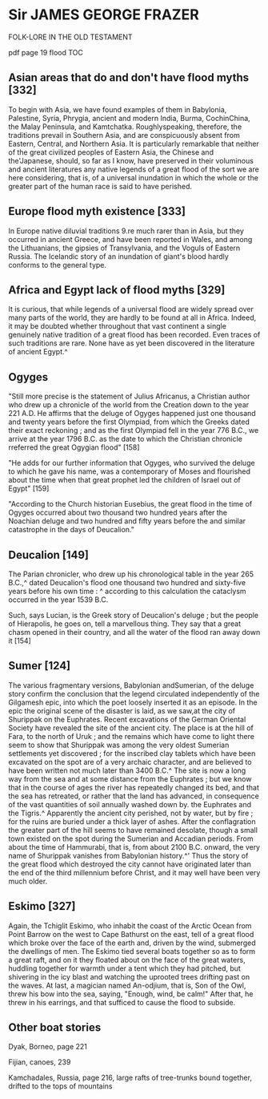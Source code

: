 # Sir JAMES GEORGE FRAZER

FOLK-LORE IN THE OLD TESTAMENT

pdf page 19 flood TOC

## Asian areas that do and don't have flood myths [332]

To begin with Asia, we have found examples of them in Babylonia, Palestine,
Syria, Phrygia, ancient and modern India, Burma, CochinChina, the Malay Peninsula, and Kamtchatka. Roughlyspeaking, therefore, the traditions prevail in Southern Asia, and are conspicuously absent from Eastern, Central, and Northern Asia. It is particularly remarkable that neither of the great civilized peoples of Eastern Asia, the Chinese and the'Japanese, should, so far as I know, have preserved
in their voluminous and ancient literatures any native legends
of a great flood of the sort we are here considering, that is,
of a universal inundation in which the whole or the greater part of the human race is said to have perished.

## Europe flood myth existence [333]

In Europe native diluvial traditions 9.re much rarer than in Asia, but they occurred in ancient Greece, and have been reported in Wales, and among the Lithuanians, the gipsies
of Transylvania, and the Voguls of Eastern Russia. The
Icelandic story of an inundation of giant's blood hardly
conforms to the general type.

## Africa and Egypt lack of flood myths [329]

It is curious, that while legends of a universal flood are widely spread over many parts of the world, they are hardly to be found at all in Africa. Indeed, it may be doubted whether throughout that vast continent a single genuinely native tradition of a great flood has been recorded. Even traces of such traditions are rare. None have as yet been discovered in the literature of ancient Egypt.^

## Ogyges

"Still more precise is the statement of Julius Africanus, a Christian author who drew up a chronicle of the world from the Creation down to the year 221 A.D. He affirms that the deluge of Ogyges happened just one thousand and twenty years before the first Olympiad, from which the Greeks dated their exact reckoning ; and as the first Olympiad fell in the year 776 B.C., we arrive at the year 1796 B.C. as the date to which the Christian chronicle rreferred the great Ogygian flood" [158]

"He adds for our further information that Ogyges, who survived the deluge to which he gave his name, was a contemporary of Moses and flourished about the time when that great prophet led the children of Israel out of Egypt" [159]

"According to the Church historian Eusebius, the great flood in the time of Ogyges occurred about two thousand two hundred years after the Noachian deluge and two hundred and fifty years before the and similar catastrophe in the days of Deucalion."

## Deucalion [149]

The Parian chronicler, who drew up his chronological table in the year 265 B.C.,^ dated Deucalion's flood one thousand two hundred and sixty-five years before his own time : ^ according to this calculation the cataclysm occurred in the year 1539 B.C.

Such, says Lucian, is the Greek story of Deucalion's deluge ; but the people of Hierapolis, he goes on, tell a marvellous thing. They say that a great chasm opened in their country, and all the water of the flood ran away down it [154]

## Sumer [124]

The various fragmentary versions, Babylonian andSumerian, of the deluge story confirm the conclusion that the legend circulated independently of the Gilgamesh epic, into which the poet loosely inserted it as an episode. In the epic the original scene of the disaster is laid, as we saw,at the city of Shurippak on the Euphrates. Recent excavations of the German Oriental Society have revealed the site of the ancient city. The place is at the hill of Fara, to the north of Uruk ; and the remains which have come to light there seem to show that Shurippak was among the very oldest Sumerian settlements yet discovered ; for the inscribed clay tablets which have been excavated on the spot are of a very archaic character, and are believed to have been written not much later than 3400 B.C.^ The site is now a long way from the sea and at some distance from the Euphrates ; but we know that in the course of ages the river has repeatedly changed its bed, and that the sea has retreated, or rather that the land has advanced, in consequence of the vast quantities of soil annually washed down by. the Euphrates and the Tigris.^ Apparently the ancient city perished, not by water, but by fire ; for the ruins are buried under a thick layer of ashes. After the conflagration the greater part of the hill seems to have remained desolate, though a small town existed on the spot during the Sumerian and Accadian periods. From about the time of Hammurabi, that is, from about 2100 B.C. onward, the very name of Shurippak vanishes from Babylonian history.^' Thus the story of the great flood which destroyed the city cannot have originated later than the end of the third millennium before Christ, and it may well have been very much older.

## Eskimo [327]

Again, the Tchiglit Eskimo, who inhabit the coast of the Arctic Ocean from Point Barrow on the west to Cape Bathurst on the east, tell of a great flood which broke over the face of the earth and, driven by the wind, submerged the dwellings of men. The Eskimo tied several boats together so as to form a great raft, and on it they floated about on the face of the great waters, huddling together for warmth under a tent which they had pitched, but shivering in the icy blast and watching the uprooted trees drifting past on the waves. At last, a magician named An-odjium, that is, Son of the Owl, threw his bow into the sea, saying, "Enough, wind, be calm!" After that, he threw in his earrings, and that sufficed to cause the flood to subside.

## Other boat stories

Dyak, Borneo, page 221

Fijian, canoes, 239

Kamchadales, Russia, page 216, large rafts of tree-trunks bound together, drifted to the tops of mountains